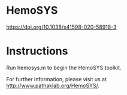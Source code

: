 # HemoSYS
https://doi.org/10.1038/s41598-020-58918-3

# Instructions
Run hemosys.m to begin the HemoSYS toolkit.

For further information, please visit us at http://www.pathaklab.org/HemoSYS/.
